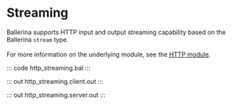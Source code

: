 # Streaming

Ballerina supports HTTP input and output streaming capability based on the Ballerina `stream` type.<br/><br/>
For more information on the underlying module, 
see the [HTTP module](https://docs.central.ballerina.io/ballerina/http/latest/).

::: code http_streaming.bal :::

::: out http_streaming.client.out :::

::: out http_streaming.server.out :::